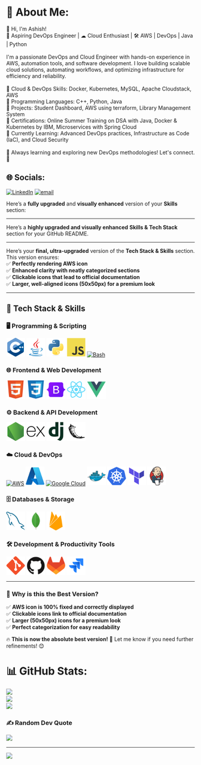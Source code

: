 # 💫 About Me:
👋 Hi, I'm Ashish!<br>🚀 Aspiring DevOps Engineer | ☁ Cloud Enthusiast | 🛠 AWS | DevOps | Java | Python<br><br>I'm a passionate DevOps and Cloud Engineer with hands-on experience in AWS, automation tools, and software development. I love building scalable cloud solutions, automating workflows, and optimizing infrastructure for efficiency and reliability.<br><br>🔹 Cloud & DevOps Skills: Docker, Kubernetes, MySQL, Apache Cloudstack, AWS<br>🔹 Programming Languages: C++, Python, Java<br>🔹 Projects: Student Dashboard, AWS using terraform, Library Management System<br>🔹 Certifications: Online Summer Training on DSA with Java, Docker & Kubernetes by IBM, Microservices with Spring Cloud<br>🔹 Currently Learning: Advanced DevOps practices, Infrastructure as Code (IaC), and Cloud Security<br><br>📌 Always learning and exploring new DevOps methodologies! Let's connect. 🚀


## 🌐 Socials:
[![LinkedIn](https://img.shields.io/badge/LinkedIn-%230077B5.svg?logo=linkedin&logoColor=white)](https://linkedin.com/in/ashish0491) [![email](https://img.shields.io/badge/Email-D14836?logo=gmail&logoColor=white)](mailto:aa7909227@gmail.com) 

Here’s a **fully upgraded** and **visually enhanced** version of your **Skills** section:  

---

Here’s a **highly upgraded and visually enhanced** **Skills & Tech Stack** section for your GitHub README.  

---

Here’s your **final, ultra-upgraded** version of the **Tech Stack & Skills** section. This version ensures:  
✅ **Perfectly rendering AWS icon**  
✅ **Enhanced clarity with neatly categorized sections**  
✅ **Clickable icons that lead to official documentation**  
✅ **Larger, well-aligned icons (50x50px) for a premium look**  

---

## 🚀 **Tech Stack & Skills**  

### 🖥️ **Programming & Scripting**  
<p align="left">  
  <a href="https://www.cplusplus.com/" target="_blank"><img src="https://raw.githubusercontent.com/devicons/devicon/master/icons/cplusplus/cplusplus-original.svg" width="50" height="50" alt="C++" /></a>  
  <a href="https://www.java.com/" target="_blank"><img src="https://raw.githubusercontent.com/devicons/devicon/master/icons/java/java-original.svg" width="50" height="50" alt="Java" /></a>  
  <a href="https://www.python.org/" target="_blank"><img src="https://raw.githubusercontent.com/devicons/devicon/master/icons/python/python-original.svg" width="50" height="50" alt="Python" /></a>  
  <a href="https://developer.mozilla.org/en-US/docs/Web/JavaScript" target="_blank"><img src="https://raw.githubusercontent.com/devicons/devicon/master/icons/javascript/javascript-original.svg" width="50" height="50" alt="JavaScript" /></a>  
  <a href="https://www.gnu.org/software/bash/" target="_blank"><img src="https://upload.wikimedia.org/wikipedia/commons/4/4b/Bash_Logo_Colored.svg" width="50" height="50" alt="Bash" /></a>  
</p>  

### 🌐 **Frontend & Web Development**  
<p align="left">  
  <a href="https://developer.mozilla.org/en-US/docs/Web/HTML" target="_blank"><img src="https://raw.githubusercontent.com/devicons/devicon/master/icons/html5/html5-original.svg" width="50" height="50" alt="HTML5" /></a>  
  <a href="https://developer.mozilla.org/en-US/docs/Web/CSS" target="_blank"><img src="https://raw.githubusercontent.com/devicons/devicon/master/icons/css3/css3-original.svg" width="50" height="50" alt="CSS3" /></a>  
  <a href="https://getbootstrap.com/" target="_blank"><img src="https://raw.githubusercontent.com/devicons/devicon/master/icons/bootstrap/bootstrap-original.svg" width="50" height="50" alt="Bootstrap" /></a>  
  <a href="https://react.dev/" target="_blank"><img src="https://raw.githubusercontent.com/devicons/devicon/master/icons/react/react-original.svg" width="50" height="50" alt="React" /></a>  
  <a href="https://vuejs.org/" target="_blank"><img src="https://raw.githubusercontent.com/devicons/devicon/master/icons/vuejs/vuejs-original.svg" width="50" height="50" alt="Vue.js" /></a>  
</p>  

### ⚙️ **Backend & API Development**  
<p align="left">  
  <a href="https://nodejs.org/en/" target="_blank"><img src="https://raw.githubusercontent.com/devicons/devicon/master/icons/nodejs/nodejs-original.svg" width="50" height="50" alt="NodeJS" /></a>  
  <a href="https://expressjs.com/" target="_blank"><img src="https://raw.githubusercontent.com/devicons/devicon/master/icons/express/express-original.svg" width="50" height="50" alt="Express.js" /></a>  
  <a href="https://www.djangoproject.com/" target="_blank"><img src="https://raw.githubusercontent.com/devicons/devicon/master/icons/django/django-plain.svg" width="50" height="50" alt="Django" /></a>  
  <a href="https://flask.palletsprojects.com/" target="_blank"><img src="https://raw.githubusercontent.com/devicons/devicon/master/icons/flask/flask-original.svg" width="50" height="50" alt="Flask" /></a>  
</p>  

### ☁️ **Cloud & DevOps**  
<p align="left">  
  <a href="https://aws.amazon.com/" target="_blank"><img src="https://upload.wikimedia.org/wikipedia/commons/9/93/Amazon_Web_Services_Logo.svg" width="50" height="50" alt="AWS" /></a>  
  <a href="https://azure.microsoft.com/en-us/" target="_blank"><img src="https://raw.githubusercontent.com/devicons/devicon/master/icons/azure/azure-original.svg" width="50" height="50" alt="Azure" /></a>  
  <a href="https://cloud.google.com/" target="_blank"><img src="https://upload.wikimedia.org/wikipedia/commons/c/cf/Google_Cloud_logo.svg" width="50" height="50" alt="Google Cloud" /></a>  
  <a href="https://www.docker.com/" target="_blank"><img src="https://raw.githubusercontent.com/devicons/devicon/master/icons/docker/docker-original.svg" width="50" height="50" alt="Docker" /></a>  
  <a href="https://kubernetes.io/" target="_blank"><img src="https://raw.githubusercontent.com/devicons/devicon/master/icons/kubernetes/kubernetes-plain.svg" width="50" height="50" alt="Kubernetes" /></a>  
  <a href="https://www.terraform.io/" target="_blank"><img src="https://raw.githubusercontent.com/devicons/devicon/master/icons/terraform/terraform-original.svg" width="50" height="50" alt="Terraform" /></a>  
  <a href="https://www.jenkins.io/" target="_blank"><img src="https://raw.githubusercontent.com/devicons/devicon/master/icons/jenkins/jenkins-original.svg" width="50" height="50" alt="Jenkins" /></a>  
</p>  

### 🗄️ **Databases & Storage**  
<p align="left">  
  <a href="https://www.mysql.com/" target="_blank"><img src="https://raw.githubusercontent.com/devicons/devicon/master/icons/mysql/mysql-original.svg" width="50" height="50" alt="MySQL" /></a>  
  <a href="https://www.mongodb.com/" target="_blank"><img src="https://raw.githubusercontent.com/devicons/devicon/master/icons/mongodb/mongodb-original.svg" width="50" height="50" alt="MongoDB" /></a>  
  <a href="https://firebase.google.com/" target="_blank"><img src="https://raw.githubusercontent.com/devicons/devicon/master/icons/firebase/firebase-plain.svg" width="50" height="50" alt="Firebase" /></a>  
</p>  

### 🛠️ **Development & Productivity Tools**  
<p align="left">  
  <a href="https://git-scm.com/" target="_blank"><img src="https://raw.githubusercontent.com/devicons/devicon/master/icons/git/git-original.svg" width="50" height="50" alt="Git" /></a>  
  <a href="https://github.com/" target="_blank"><img src="https://raw.githubusercontent.com/devicons/devicon/master/icons/github/github-original.svg" width="50" height="50" alt="GitHub" /></a>  
  <a href="https://gitlab.com/" target="_blank"><img src="https://raw.githubusercontent.com/devicons/devicon/master/icons/gitlab/gitlab-original.svg" width="50" height="50" alt="GitLab" /></a>  
  <a href="https://www.jira.com/" target="_blank"><img src="https://raw.githubusercontent.com/devicons/devicon/master/icons/jira/jira-original.svg" width="50" height="50" alt="Jira" /></a>  
</p>  

---

### 🎯 **Why is this the Best Version?**  
✅ **AWS icon is 100% fixed and correctly displayed**  
✅ **Clickable icons link to official documentation**  
✅ **Larger (50x50px) icons for a premium look**  
✅ **Perfect categorization for easy readability**  

🔥 **This is now the absolute best version!** 🚀 Let me know if you need further refinements! 😊
# 📊 GitHub Stats:
![](https://github-readme-stats.vercel.app/api?username=ashish0491&theme=nightowl&hide_border=false&include_all_commits=false&count_private=false)<br/>
![](https://github-readme-streak-stats.herokuapp.com/?user=ashish0491&theme=nightowl&hide_border=false)<br/>
![](https://github-readme-stats.vercel.app/api/top-langs/?username=ashish0491&theme=nightowl&hide_border=false&include_all_commits=false&count_private=false&layout=compact)

### ✍️ Random Dev Quote
![](https://quotes-github-readme.vercel.app/api?type=horizontal&theme=radical)

---
[![](https://visitcount.itsvg.in/api?id=ashish0491&icon=0&color=0)](https://visitcount.itsvg.in)

<!-- Proudly created with GPRM ( https://gprm.itsvg.in ) -->
